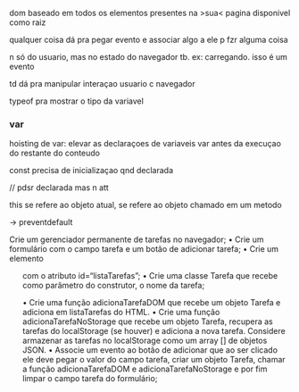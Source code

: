 dom baseado em todos os elementos presentes na >sua< pagina
disponivel como raiz

qualquer coisa dá pra pegar evento e associar algo a ele p fzr alguma coisa

n só do usuario, mas no estado do navegador tb. ex: carregando. isso é um evento

td dá pra manipular interaçao usuario c navegador

typeof pra mostrar o tipo da variavel

### var

hoisting de var: elevar as declaraçoes de variaveis var antes da execuçao do restante do conteudo

const precisa de inicializaçao qnd declarada

// pdsr declarada mas n att

this se refere ao objeto atual, se refere ao objeto chamado em um metodo

-> preventdefault



Crie um gerenciador permanente de tarefas no navegador;
• Crie um formulário com o campo tarefa e um botão de adicionar tarefa; <ok>
• Crie um elemento <ul> com o atributo id=“listaTarefas”; <ok>
• Crie uma classe Tarefa que recebe como parâmetro do construtor, o nome da tarefa; <ok>

• Crie uma função adicionaTarefaDOM que recebe um objeto Tarefa e adiciona em listaTarefas do HTML.
• Crie uma função adicionaTarefaNoStorage que recebe um objeto Tarefa, recupera as tarefas do localStorage (se houver) e adiciona a nova tarefa. Considere armazenar as tarefas no localStorage como um array [] de objetos JSON.
• Associe um evento ao botão de adicionar que ao ser clicado ele deve pegar o valor do campo tarefa, criar um objeto Tarefa, chamar a função adicionaTarefaDOM e adicionaTarefaNoStorage e por fim limpar o campo tarefa do formulário;
